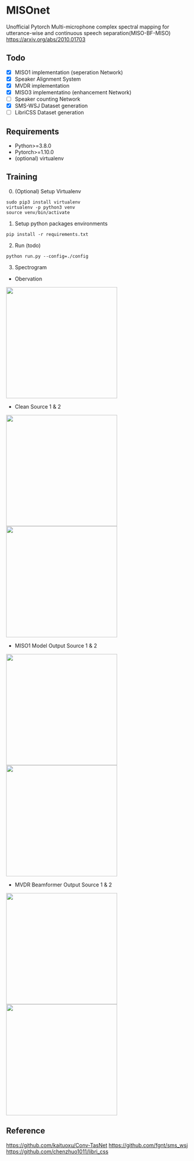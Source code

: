 # MISOnet
Unofficial Pytorch Multi-microphone complex spectral mapping for utterance-wise and continuous speech separation(MISO-BF-MISO)
https://arxiv.org/abs/2010.01703

## Todo
- [x] MISO1 implementation (seperation Network)
- [x] Speaker Alignment System
- [x] MVDR implementation
- [x] MISO3 implementatino (enhancement Network)
- [ ] Speaker counting Network
- [x] SMS-WSJ Dataset generation
- [ ] LibriCSS Dataset generation

## Requirements
 - Python>=3.8.0
 - Pytorch>=1.10.0
 - (optional) virtualenv
 
## Training

0. (Optional) Setup Virtualenv
```
sudo pip3 install virtualenv
virtualenv -p python3 venv
source venv/bin/activate
```

1. Setup python packages environments
```
pip install -r requirements.txt
```

2. Run (todo)
```
python run.py --config=./config
```

3. Spectrogram
- Obervation
<img src="https://user-images.githubusercontent.com/67786803/142854365-fd342767-c4cb-4222-9f52-0ee3dd57ba57.jpg" width="300" height="300">

- Clean Source 1 & 2
<span>
<img src="https://user-images.githubusercontent.com/67786803/142854420-c8e5ea9c-8016-48b4-a952-421078054d08.jpg" width="300" height="300">
<img src="https://user-images.githubusercontent.com/67786803/142854443-d979702e-7182-4373-a01a-5f37da2d9dd7.jpg" width="300" height="300">
</span>

- MISO1 Model Output Source 1 & 2
<span>
<img src="https://user-images.githubusercontent.com/67786803/142854505-debc5819-2475-41b5-9f90-f6b52b08e355.jpg" width="300" height="300">
<img src="https://user-images.githubusercontent.com/67786803/142854547-7443024d-e43f-47c9-97f9-442c1a82b0ad.jpg" width="300" height="300">
</span>
 
- MVDR Beamformer Output Source 1 & 2
<span>
<img src="https://user-images.githubusercontent.com/67786803/142854587-7efb9afa-bc9f-42fc-94f5-fb7b61c3fded.jpg" width="300" height="300">
<img src="https://user-images.githubusercontent.com/67786803/142854613-9657a16c-f602-4ed2-86d6-f5afa52e4c8d.jpg" width="300" height="300">
</span>

## Reference
https://github.com/kaituoxu/Conv-TasNet
https://github.com/fgnt/sms_wsj
https://github.com/chenzhuo1011/libri_css
